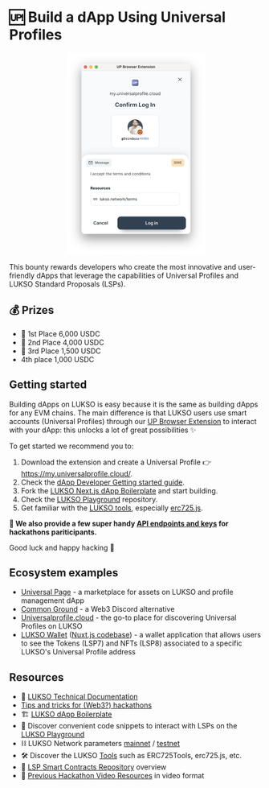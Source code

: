# 🆙 Build a dApp Using Universal Profiles

<p align="center">
<img src="./assets/up_extension_login.png" height="400px" alt="screenshot of the login window of the extension">
</p>

This bounty rewards developers who create the most innovative and user-friendly dApps that leverage the capabilities of Universal Profiles and LUKSO Standard Proposals (LSPs).

## 💰 Prizes

- 🥇 1st Place 6,000 USDC
- 🥈 2nd Place 4,000 USDC
- 🥉 3rd Place 1,500 USDC
- 4th place 1,000 USDC

## Getting started

Building dApps on LUKSO is easy because it is the same as building dApps for any EVM chains. The main difference is that LUKSO users use smart accounts (Universal Profiles) through our [UP Browser Extension](https://chrome.google.com/webstore/detail/universal-profiles/abpickdkkbnbcoepogfhkhennhfhehfn) to interact with your dApp: this unlocks a lot of great possibilities ✨

To get started we recommend you to:

1. Download the extension and create a Universal Profile 👉 <https://my.universalprofile.cloud/>.
2. Check the [dApp Developer Getting started guide](https://docs.lukso.tech/learn/dapp-developer/getting-started).
3. Fork the [LUKSO Next.js dApp Boilerplate](https://github.com/lukso-network/tools-dapp-boilerplate) and start building.
4. Check the [LUKSO Playground](https://github.com/lukso-network/lukso-playground) repository.
5. Get familiar with the [LUKSO tools](https://docs.lukso.tech/tools/getting-started), especially [erc725.js](https://docs.lukso.tech/tools/erc725js/getting-started).

**🎁 We also provide a few super handy [API endpoints and keys](./API.md) for hackathons pariticipants.**

Good luck and happy hacking 🧙

## Ecosystem examples

- [Universal Page](https://universal.page/) - a marketplace for assets on LUKSO and profile management dApp
- [Common Ground](https://www.commonground.cg/) - a Web3 Discord alternative
- [Universalprofile.cloud](https://universalprofile.cloud/) - the go-to place for discovering Universal Profiles on LUKSO
- [LUKSO Wallet](https://wallet.universalprofile.cloud/) ([Nuxt.js codebase](https://github.com/lukso-network/wallet.universalprofile.cloud)) - a wallet application that allows users to see the Tokens (LSP7) and NFTs (LSP8) associated to a specific LUKSO's Universal Profile address

## Resources

- 📂 [LUKSO Technical Documentation](https://docs.lukso.tech/)
- [Tips and tricks for (Web3?) hackathons](https://hugomasclet.com/tips-tricks-web3-hackathons)
- 🏗️ [LUKSO dApp Boilerplate](https://github.com/lukso-network/tools-dapp-boilerplate)
- 👾 Discover convenient code snippets to interact with LSPs on the [LUKSO Playground](https://github.com/lukso-network/lukso-playground)
- ⛓️ LUKSO Network parameters [mainnet](https://docs.lukso.tech/networks/testnet/parameters) / [testnet](https://docs.lukso.tech/networks/testnet/parameters)
- 🛠️ Discover the LUKSO [Tools](https://docs.lukso.tech/tools/getting-started) such as ERC725Tools, erc725.js, etc.
- 📝 [LSP Smart Contracts Repository](https://www.youtube.com/watch?v=E8Ih5n7auKY&ab_channel=LUKSOBlockchain) overview
- 🎥 [Previous Hackathon Video Resources](https://www.youtube.com/playlist?list=PLNzyUdu4v7bkwBuDV0gSJrrniPsx5bxK_) in video format
